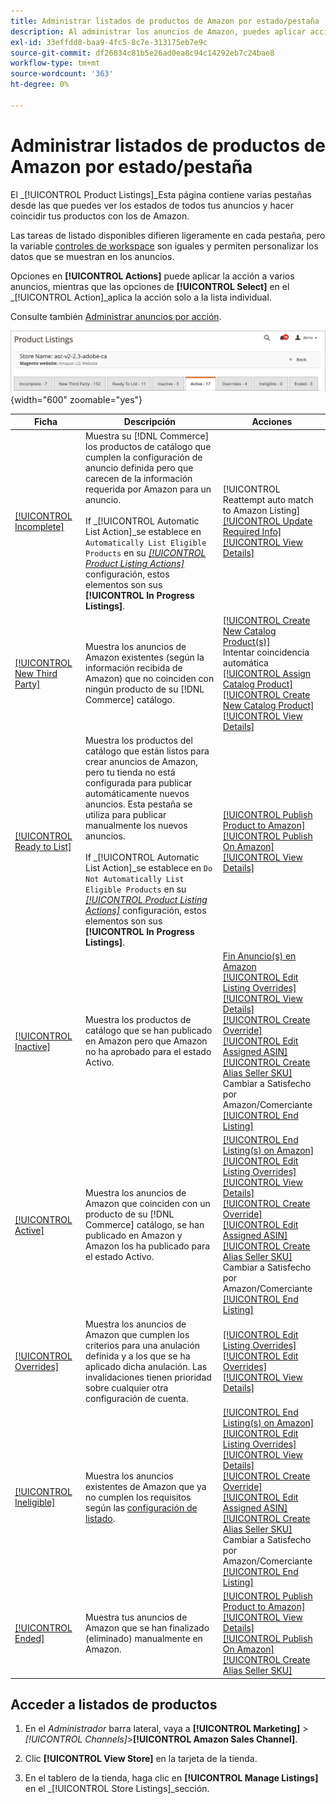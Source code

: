 ```yaml
---
title: Administrar listados de productos de Amazon por estado/pestaña
description: Al administrar los anuncios de Amazon, puedes aplicar acciones a los anuncios según su estado.
exl-id: 33effdd8-baa9-4fc5-8c7e-313175eb7e9c
source-git-commit: df26834c81b5e26ad0ea8c94c14292eb7c24bae8
workflow-type: tm+mt
source-wordcount: '363'
ht-degree: 0%

---
```


# Administrar listados de productos de Amazon por estado/pestaña

El _[!UICONTROL Product Listings]_Esta página contiene varias pestañas desde las que puedes ver los estados de todos tus anuncios y hacer coincidir tus productos con los de Amazon.

Las tareas de listado disponibles difieren ligeramente en cada pestaña, pero la variable [controles de workspace](./workspace-controls.md) son iguales y permiten personalizar los datos que se muestran en los anuncios.

Opciones en **[!UICONTROL Actions]** puede aplicar la acción a varios anuncios, mientras que las opciones de **[!UICONTROL Select]** en el _[!UICONTROL Action]_aplica la acción solo a la lista individual.

Consulte también [Administrar anuncios por acción](./managing-listings-by-action.md).

![Fichas de listados de productos](assets/amazon-product-listings-tabs.png){width="600" zoomable="yes"}

| Ficha | Descripción | Acciones |
|--- |--- |--- |
| [[!UICONTROL Incomplete]](./incomplete-listings.md) | Muestra su [!DNL Commerce] los productos de catálogo que cumplen la configuración de anuncio definida pero que carecen de la información requerida por Amazon para un anuncio.<br><br>If _[!UICONTROL Automatic List Action]_se establece en `Automatically List Eligible Products` en su [_[!UICONTROL Product Listing Actions]_](./product-listing-actions.md) configuración, estos elementos son sus **[!UICONTROL In Progress Listings]**. | [!UICONTROL Reattempt auto match to Amazon Listing]<br>[[!UICONTROL Update Required Info]](./amazon-manually-update-incomplete-listing.md)<br>[[!UICONTROL View Details]](./product-listing-details.md) |
| [[!UICONTROL New Third Party]](./new-third-party-listings.md) | Muestra los anuncios de Amazon existentes (según la información recibida de Amazon) que no coinciden con ningún producto de su [!DNL Commerce] catálogo. | [[!UICONTROL Create New Catalog Product(s)]](./creating-assigning-catalog-products.md)<br>Intentar coincidencia automática<br>[[!UICONTROL Assign Catalog Product]](./creating-assigning-catalog-products.md)<br>[[!UICONTROL Create New Catalog Product]](./creating-assigning-catalog-products.md)<br>[[!UICONTROL View Details]](./product-listing-details.md) |
| [[!UICONTROL Ready to List]](./ready-to-list.md) | Muestra los productos del catálogo que están listos para crear anuncios de Amazon, pero tu tienda no está configurada para publicar automáticamente nuevos anuncios. Esta pestaña se utiliza para publicar manualmente los nuevos anuncios.<br><br>If _[!UICONTROL Automatic List Action]_se establece en `Do Not Automatically List Eligible Products` en su [_[!UICONTROL Product Listing Actions]_](./product-listing-actions.md) configuración, estos elementos son sus **[!UICONTROL In Progress Listings]**. | [[!UICONTROL Publish Product to Amazon]](./publish-listings-manually.md)<br>[[!UICONTROL Publish On Amazon]](./publish-listings-manually.md)<br>[[!UICONTROL View Details]](./product-listing-details.md) |
| [[!UICONTROL Inactive]](./inactive-listings.md) | Muestra los productos de catálogo que se han publicado en Amazon pero que Amazon no ha aprobado para el estado Activo. | [Fin Anuncio(s) en Amazon](./end-listings-manually.md)<br>[[!UICONTROL Edit Listing Overrides]](./creating-editing-overrides.md)<br>[[!UICONTROL View Details]](./product-listing-details.md)<br>[[!UICONTROL Create Override]](./creating-editing-overrides.md)<br>[[!UICONTROL Edit Assigned ASIN]](./edit-assigned-asin.md)<br>[[!UICONTROL Create Alias Seller SKU]](./create-alias-seller-sku.md#region-specific)<br>Cambiar a Satisfecho por Amazon/Comerciante<br>[[!UICONTROL End Listing]](./end-listings-manually.md) |
| [[!UICONTROL Active]](./active-listings.md) | Muestra los anuncios de Amazon que coinciden con un producto de su [!DNL Commerce] catálogo, se han publicado en Amazon y Amazon los ha publicado para el estado Activo. | [[!UICONTROL End Listing(s) on Amazon]](./end-listings-manually.md)<br>[[!UICONTROL Edit Listing Overrides]](./creating-editing-overrides.md)<br>[[!UICONTROL View Details]](./product-listing-details.md)<br>[[!UICONTROL Create Override]](./creating-editing-overrides.md)<br>[[!UICONTROL Edit Assigned ASIN]](./edit-assigned-asin.md)<br>[[!UICONTROL Create Alias Seller SKU]](./create-alias-seller-sku.md#region-specific)<br>Cambiar a Satisfecho por Amazon/Comerciante<br>[[!UICONTROL End Listing]](./end-listings-manually.md) |
| [[!UICONTROL Overrides]](./overrides.md) | Muestra los anuncios de Amazon que cumplen los criterios para una anulación definida y a los que se ha aplicado dicha anulación. Las invalidaciones tienen prioridad sobre cualquier otra configuración de cuenta. | [[!UICONTROL Edit Listing Overrides]](./creating-editing-overrides.md)<br>[[!UICONTROL Edit Overrides]](./creating-editing-overrides.md)<br>[[!UICONTROL View Details]](./product-listing-details.md) |
| [[!UICONTROL Ineligible]](./ineligible-listings.md) | Muestra los anuncios existentes de Amazon que ya no cumplen los requisitos según las [configuración de listado](./listing-settings.md). | [[!UICONTROL End Listing(s) on Amazon]](./end-listings-manually.md)<br>[[!UICONTROL Edit Listing Overrides]](./creating-editing-overrides.md)<br>[[!UICONTROL View Details]](./product-listing-details.md)<br>[[!UICONTROL Create Override]](./creating-editing-overrides.md)<br>[[!UICONTROL Edit Assigned ASIN]](./edit-assigned-asin.md)<br>[[!UICONTROL Create Alias Seller SKU]](./create-alias-seller-sku.md#region-specific)<br>Cambiar a Satisfecho por Amazon/Comerciante<br>[[!UICONTROL End Listing]](./end-listings-manually.md) |
| [[!UICONTROL Ended]](./ended-listings.md) | Muestra tus anuncios de Amazon que se han finalizado (eliminado) manualmente en Amazon. | [[!UICONTROL Publish Product to Amazon]](./publish-listings-manually.md)<br>[[!UICONTROL View Details]](./product-listing-details.md)<br>[[!UICONTROL Publish On Amazon]](./publish-listings-manually.md)<br>[[!UICONTROL Create Alias Seller SKU]](./create-alias-seller-sku.md#region-specific) |

## Acceder a listados de productos

1. En el _Administrador_ barra lateral, vaya a **[!UICONTROL Marketing]** > _[!UICONTROL Channels]_>**[!UICONTROL Amazon Sales Channel]**.

1. Clic **[!UICONTROL View Store]** en la tarjeta de la tienda.

1. En el tablero de la tienda, haga clic en **[!UICONTROL Manage Listings]** en el _[!UICONTROL Store Listings]_sección.
